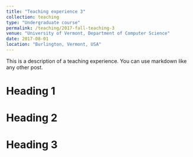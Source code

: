 ```yaml
---
title: "Teaching experience 3"
collection: teaching
type: "Undergraduate course"
permalink: /teaching/2017-fall-teaching-3
venue: "University of Vermont, Department of Computer Science"
date: 2017-08-01
location: "Burlington, Vermont, USA"
---
```


This is a description of a teaching experience. You can use markdown like any other post.

Heading 1
======

Heading 2
======

Heading 3
======
